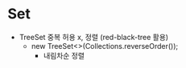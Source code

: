 # Set

- TreeSet 중복 허용 x, 정렬 (red-black-tree 활용)
  - new TreeSet<>(Collections.reverseOrder());
    - 내림차순 정렬
